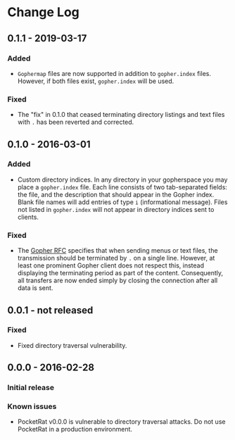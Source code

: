 # Change Log

## 0.1.1 - 2019-03-17
### Added
- `Gophermap` files are now supported in addition to `gopher.index` files.
However, if both files exist, `gopher.index` will be used.

### Fixed
- The "fix" in 0.1.0 that ceased terminating directory listings and
text files with `.` has been reverted and corrected.

## 0.1.0 - 2016-03-01
### Added
- Custom directory indices.  In any directory in your gopherspace
you may place a `gopher.index` file.  Each line consists of two
tab-separated fields: the file, and the description that should
appear in the Gopher index.  Blank file names will add entries
of type `i` (informational message).  Files not listed in `gopher.index`
will not appear in directory indices sent to clients.

### Fixed
- The [Gopher RFC](https://tools.ietf.org/html/rfc1436) specifies that
when sending menus or text files, the transmission should be terminated
by `.` on a single line.  However, at least one prominent Gopher client
does not respect this, instead displaying the terminating period as part
of the content.  Consequently, all transfers are now ended simply by
closing the connection after all data is sent.

## 0.0.1 - not released
### Fixed
- Fixed directory traversal vulnerability.

## 0.0.0 - 2016-02-28
### Initial release
### Known issues
- PocketRat v0.0.0 is vulnerable to directory traversal attacks.
Do not use PocketRat in a production environment.
